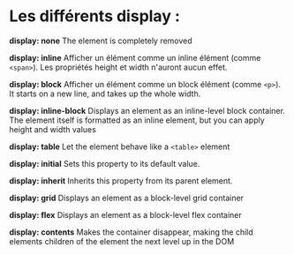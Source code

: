 # Les différents display :

**display: none**
The element is completely removed

**display: inline**
Afficher un élément comme un inline élément (comme ```<span>```). Les propriétés height et width n'auront aucun effet.

**display: block**
Afficher un élément comme un block élément (comme ```<p>```). It starts on a new line, and takes up the whole width.


**display: inline-block**
Displays an element as an inline-level block container. The element itself is formatted as an inline element, but you can apply height and width values


**display: table**
Let the element behave like a ```<table>``` element

**display: initial**
Sets this property to its default value. 

**display: inherit**
Inherits this property from its parent element.

**display: grid**
Displays an element as a block-level grid container

**display: flex**
Displays an element as a block-level flex container

**display: contents**
Makes the container disappear, making the child elements children of the element the next level up in the DOM


